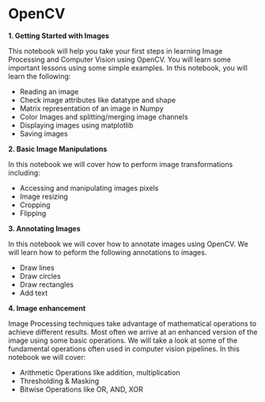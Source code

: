 # OpenCV

**1. Getting Started with Images**

This notebook will help you take your first steps in learning Image Processing and Computer Vision using OpenCV. You will learn some important lessons using some simple examples. In this notebook, you will learn the following:

* Reading an image
* Check image attributes like datatype and shape
* Matrix representation of an image in Numpy
* Color Images and splitting/merging image channels
* Displaying images using matplotlib
* Saving images

**2. Basic Image Manipulations**

In this notebook we will cover how to perform image transformations including:

* Accessing and manipulating images pixels
* Image resizing
* Cropping
* Flipping


**3. Annotating Images**

In this notebook we will cover how to annotate images using OpenCV. We will learn how to peform the following annotations to images.

* Draw lines
* Draw circles
* Draw rectangles
* Add text


**4. Image enhancement**

Image Processing techniques take advantage of mathematical operations to achieve different results. Most often we arrive at an enhanced version of the image using some basic operations. We will take a look at some of the fundamental operations often used in computer vision pipelines. In this notebook we will cover:

* Arithmetic Operations like addition, multiplication
* Thresholding & Masking
* Bitwise Operations like OR, AND, XOR
